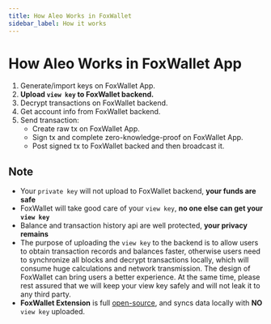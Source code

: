 ```yaml
---
title: How Aleo Works in FoxWallet
sidebar_label: How it works
---
```


# How Aleo Works in FoxWallet App
1. Generate/import keys on FoxWallet App.
2. **Upload `view key` to FoxWallet backend.**
3. Decrypt transactions on FoxWallet backend.
4. Get account info from FoxWallet backend.
5. Send transaction:
    * Create raw tx on FoxWallet App.
    * Sign tx and complete zero-knowledge-proof on FoxWallet App.
    * Post signed tx to FoxWallet backed and then broadcast it.

## Note
* Your `private key` will not upload to FoxWallet backend, **your funds are safe**
* FoxWallet will take good care of your `view key`, **no one else can get your `view key`**
* Balance and transaction history api are well protected, **your privacy remains**
* The purpose of uploading the `view key` to the backend is to allow users to obtain transaction records and balances faster, otherwise users need to synchronize all blocks and decrypt transactions locally, which will consume huge calculations and network transmission. The design of FoxWallet can bring users a better experience. At the same time, please rest assured that we will keep your view key safely and will not leak it to any third party.
* **FoxWallet Extension** is full [open-source](https://github.com/foxwallet/foxwallet-extension), and syncs data locally with **NO** `view key` uploaded.
